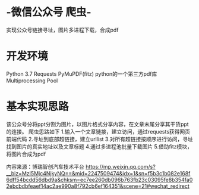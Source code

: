 # -微信公众号 爬虫-
实现公众号链接寻址，图片多进程下载，合成pdf

# 开发环境
Python 3.7
Requests
PyMuPDF(fitz)  python的一个第三方pdf库
Multiprocessing Pool

# 基本实现思路
该公众号分将ppt分割为图片，以图片格式分享内容，在文章末尾分享其干货ppt的连接。
爬虫思路如下
1.输入一个文章链接，建立访问，通过requests获得网页前端代码
2.寻址到底部超链接，建立urllist
3.对所有超链接按顺序进行访问，寻址找到图片的真实地址以及文章标题
4.通过多进程池批量下载图片
5.借助fitz模块，将图片合成为pdf



内容来源：博瑞智创汽车技术平台
https://mp.weixin.qq.com/s?__biz=MzI5Mjc4NjkyNQ==&mid=2247509474&idx=1&sn=f5b3c1b082e168f6dff54bcdd56dbd9a&chksm=ec7ee260db096b763fb23c03095fe8b354fa02ebcbdbfeaef14ac2ae990a8f792cb6ef164351&scene=21#wechat_redirect
